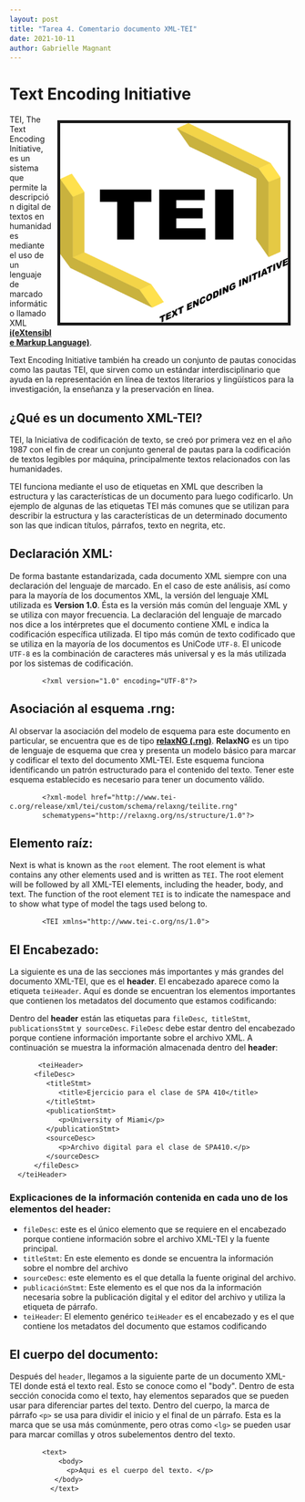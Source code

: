 ```yaml
---
layout: post
title: "Tarea 4. Comentario documento XML-TEI"
date: 2021-10-11
author: Gabrielle Magnant 
---
```

# Text Encoding Initiative
<img src="/assets/images/tei.png" height="350" width="400" align="right" border="5px solid #000000" style="margin:10px;">


TEI, The Text Encoding Initiative, es un sistema que permite la descripción digital de textos en humanidades mediante el uso de un lenguaje de marcado informático llamado XML [**i(eXtensible Markup Language)**](https://www.w3.org/XML/).

Text Encoding Initiative también ha creado un conjunto de pautas conocidas como las pautas TEI, que sirven como un estándar interdisciplinario que ayuda en la representación en línea de textos literarios y lingüísticos para la investigación, la enseñanza y la preservación en línea.

## ¿Qué es un documento XML-TEI?
TEI, la Iniciativa de codificación de texto, se creó por primera vez en el año 1987 con el fin de crear un conjunto general de pautas para la codificación de textos legibles por máquina, principalmente textos relacionados con las humanidades.

TEI funciona mediante el uso de etiquetas en XML que describen la estructura y las características de un documento para luego codificarlo. Un ejemplo de algunas de las etiquetas TEI más comunes que se utilizan para describir la estructura y las características de un determinado documento son las que indican títulos, párrafos, texto en negrita, etc.

## Declaración XML:
De forma bastante estandarizada, cada documento XML siempre con una declaración del lenguaje de marcado. En el caso de este análisis, así como para la mayoría de los documentos XML, la versión del lenguaje XML utilizada es **Version 1.0**. Ésta es la versión más común del lenguaje XML y se utiliza con mayor frecuencia. La declaración del lenguaje de marcado nos dice a los intérpretes que el documento contiene XML e indica la codificación específica utilizada. El tipo más común de texto codificado que se utiliza en la mayoría de los documentos es UniCode `UTF-8`. El unicode `UTF-8` es la combinación de caracteres más universal y es la más utilizada por los sistemas de codificación.
```
        <?xml version="1.0" encoding="UTF-8"?>
 ```
 
## Asociación al esquema .rng:

Al observar la asociación del modelo de esquema para este documento en particular, se encuentra que es de tipo [**relaxNG (.rng)**](https://relaxng.org/). **RelaxNG** es un tipo de lenguaje de esquema que crea y presenta un modelo básico para marcar y codificar el texto del documento XML-TEI. Este esquema funciona identificando un patrón estructurado para el contenido del texto. Tener este esquema establecido es necesario para tener un documento válido.
```
        <?xml-model href="http://www.tei-c.org/release/xml/tei/custom/schema/relaxng/teilite.rng" 
        schematypens="http://relaxng.org/ns/structure/1.0"?>
```   

## Elemento raíz:
Next is what is known as the `root` element. The root element is what contains any other elements used and is written as `TEI`. The root element will be followed by all XML-TEI elements, including the header, body, and text. The function of the root element `TEI` is to indicate the namespace and to show what type of model the tags used belong to.

```
        <TEI xmlns="http://www.tei-c.org/ns/1.0">
```


## El Encabezado:
La siguiente es una de las secciones más importantes y más grandes del documento XML-TEI, que es el **header**. El encabezado aparece como la etiqueta `teiHeader`. Aquí es donde se encuentran los elementos importantes que contienen los metadatos del documento que estamos codificando:

Dentro del **header** están las etiquetas para `fileDesc`,` titleStmt`, `publicationsStmt` y` sourceDesc`. `FileDesc` debe estar dentro del encabezado porque contiene información importante sobre el archivo XML. A continuación se muestra la información almacenada dentro del **header**:
``` 
       <teiHeader>
      <fileDesc>
         <titleStmt>
            <title>Ejercicio para el clase de SPA 410</title>
         </titleStmt>
         <publicationStmt>
            <p>University of Miami</p>        
         </publicationStmt>
         <sourceDesc>
            <p>Archivo digital para el clase de SPA410.</p>
         </sourceDesc>
      </fileDesc>
  </teiHeader>
```      

### Explicaciones de la información contenida en cada uno de los elementos del **header**:

- `fileDesc`: este es el único elemento que se requiere en el encabezado porque contiene información sobre el archivo XML-TEI y la fuente principal.
- `titleStmt`: En este elemento es donde se encuentra la información sobre el nombre del archivo
- `sourceDesc`: este elemento es el que detalla la fuente original del archivo.
- `publicaciónStmt`: Este elemento es el que nos da la información necesaria sobre la publicación digital y el editor del archivo y utiliza la etiqueta de párrafo.
- `teiHeader`: El elemento genérico `teiHeader` es el encabezado y es el que contiene los metadatos del documento que estamos codificando

## El cuerpo del documento:

Después del `header`, llegamos a la siguiente parte de un documento XML-TEI donde está el texto real. Esto se conoce como el "body". Dentro de esta sección conocida como el texto, hay elementos separados que se pueden usar para diferenciar partes del texto. Dentro del cuerpo, la marca de párrafo `<p>` se usa para dividir el inicio y el final de un párrafo. Esta es la marca que se usa más comúnmente, pero otras como `<lg>` se pueden usar para marcar comillas y otros subelementos dentro del texto.

```
        <text>
            <body>
              <p>Aqui es el cuerpo del texto. </p>
           </body>
          </text>
  ```
                        
